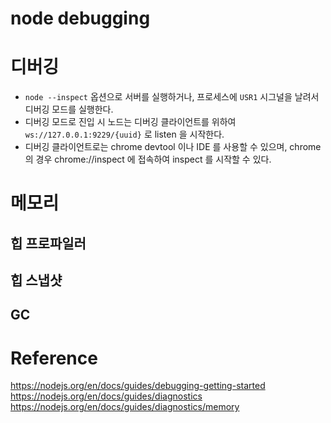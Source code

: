 # node debugging

# 디버깅
- `node --inspect` 옵션으로 서버를 실행하거나, 프로세스에 `USR1`  시그널을 날려서 디버깅 모드를 실행한다.
- 디버깅 모드로 진입 시 노드는 디버깅 클라이언트를 위하여  `ws://127.0.0.1:9229/{uuid}` 로 listen 을 시작한다.
- 디버깅 클라이언트로는 chrome devtool 이나 IDE 를 사용할 수 있으며, chrome 의 경우 chrome://inspect 에 접속하여 inspect 를 시작할 수 있다.

# 메모리

## 힙 프로파일러

## 힙 스냅샷

## GC 

# Reference

https://nodejs.org/en/docs/guides/debugging-getting-started
https://nodejs.org/en/docs/guides/diagnostics
https://nodejs.org/en/docs/guides/diagnostics/memory
